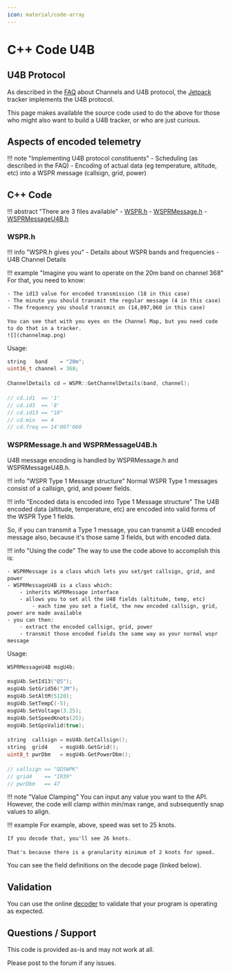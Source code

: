 ```yaml
---
icon: material/code-array
---
```


# C++ Code U4B

## U4B Protocol

As described in the [FAQ](../../faq/channels/README.md) about Channels and U4B protocol, the [Jetpack](../../tracker/README.md) tracker implements the U4B protocol. 

This page makes available the source code used to do the above for those who might also want to build a U4B tracker, or who are just curious.


## Aspects of encoded telemetry

!!! note "Implementing U4B protocol constituents"
    - Scheduling (as described in the FAQ)
    - Encoding of actual data (eg temperature, altitude, etc) into a WSPR message (callsign, grid, power)


## C++ Code

!!! abstract "There are 3 files available"
    - [WSPR.h](WSPR.h)
    - [WSPRMessage.h](WSPRMessage.h)
    - [WSPRMessageU4B.h](WSPRMessageU4B.h)


### WSPR.h

!!! info "WSPR.h gives you"
    - Details about WSPR bands and frequencies
    - U4B Channel Details

!!! example "Imagine you want to operate on the 20m band on channel 368"
    For that, you need to know:

    - The id13 value for encoded transmission (18 in this case)
    - The minute you should transmit the regular message (4 in this case)
    - The frequency you should transmit on (14,097,060 in this case)

    You can see that with you eyes on the Channel Map, but you need code to do that in a tracker.
    ![](channelmap.png)

Usage:
```c++
string   band    = "20m";
uint16_t channel = 368;

ChannelDetails cd = WSPR::GetChannelDetails(band, channel);

// cd.id1  == '1'
// cd.id3  == '8'
// cd.id13 == "18"
// cd.min  == 4
// cd.freq == 14'097'060
```
        

### WSPRMessage.h and WSPRMessageU4B.h

U4B message encoding is handled by WSPRMessage.h and WSPRMessageU4B.h.

!!! info "WSPR Type 1 Message structure"
    Normal WSPR Type 1 messages consist of a callsign, grid, and power fields.

!!! info "Encoded data is encoded into Type 1 Message structure"
    The U4B encoded data (altitude, temperature, etc) are encoded into valid forms of the WSPR Type 1 fields.

So, if you can transmit a Type 1 message, you can transmit a U4B encoded message also, because it's those same 3 fields, but with encoded data.

!!! info "Using the code"
    The way to use the code above to accomplish this is:

    - WSPRMessage is a class which lets you set/get callsign, grid, and power
    - WSPRMessageU4B is a class which:
        - inherits WSPRMessage interface
        - allows you to set all the U4B fields (altitude, temp, etc)
            - each time you set a field, the new encoded callsign, grid, power are made available
    - you can then:
        - extract the encoded callsign, grid, power
        - transmit those encoded fields the same way as your normal wspr message

Usage:

```c++
WSPRMessageU4B msgU4b;

msgU4b.SetId13("Q5");
msgU4b.SetGrid56("JM");
msgU4b.SetAltM(5120);
msgU4b.SetTempC(-5);
msgU4b.SetVoltage(3.25);
msgU4b.SetSpeedKnots(25);
msgU4b.SetGpsValid(true);

string  callsign = msU4b.GetCallsign();
string  grid4    = msgU4b.GetGrid();
uint8_t pwrDbm   = msgU4b.GetPowerDbm();

// callsign == "QD5WPK"
// grid4    == "IR39"
// pwrDbm   == 47
```

!!! note "Value Clamping"
    You can input any value you want to the API.  However, the code will clamp within min/max range, and subsequently snap values to align.

!!! example
    For example, above, speed was set to 25 knots.
    
    If you decode that, you'll see 26 knots.
    
    That's because there is a granularity minimum of 2 knots for speed.

You can see the field definitions on the decode page (linked below).
            

## Validation

You can use the online [decoder](../decode/README.md) to validate that your program is operating as expected.
            

## Questions / Support

This code is provided as-is and may not work at all.

Please post to the forum if any issues.